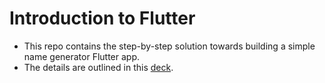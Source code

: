 # Introduction to Flutter

* This repo contains the step-by-step solution towards building a simple name generator Flutter app.
* The details are outlined in this [deck](https://docs.google.com/presentation/d/1-ZhH9--OV5Lq0VxRPnBF55RUYHQDvYsPyxxcgNqefXg/edit?usp=sharing).